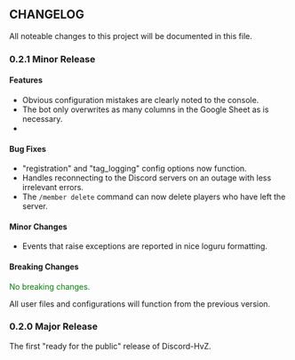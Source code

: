 ## CHANGELOG

All noteable changes to this project will be documented in this file.

### 0.2.1 Minor Release

#### Features

- Obvious configuration mistakes are clearly noted to the console.
- The bot only overwrites as many columns in the Google Sheet as is necessary.
- 
#### Bug Fixes
- "registration" and "tag_logging" config options now function.
- Handles reconnecting to the Discord servers on an outage with less irrelevant errors.
- The `/member delete` command can now delete players who have left the server.

#### Minor Changes

- Events that raise exceptions are reported in nice loguru formatting.
#### Breaking Changes

<font color="green"> No breaking changes. </font> 

All user files and configurations will function from the previous version.
### 0.2.0 Major Release

The first "ready for the public" release of Discord-HvZ.
